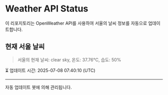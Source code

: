 
# Weather API Status

이 리포지토리는 OpenWeather API를 사용하여 서울의 날씨 정보를 자동으로 업데이트합니다.

## 현재 서울 날씨
> 서울의 현재 날씨: clear sky, 온도: 37.76°C, 습도: 50%

⏳ 업데이트 시간: 2025-07-08 07:40:10 (UTC)

---
자동 업데이트 봇에 의해 관리됩니다.
